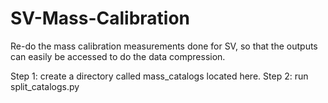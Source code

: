 # SV-Mass-Calibration
Re-do the mass calibration measurements done for SV, so that the outputs can easily be accessed to do the data compression.

Step 1: create a directory called mass_catalogs located here.
Step 2: run split_catalogs.py